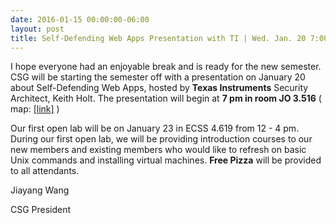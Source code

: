 ```yaml
---
date: 2016-01-15 00:00:00-06:00
layout: post
title: Self-Defending Web Apps Presentation with TI | Wed. Jan. 20 7:00pm | JO 3.516
---
```


I hope everyone had an enjoyable break and is ready for the new semester.
CSG will be starting the semester off with a presentation on January 20 about Self-Defending Web Apps, hosted by **Texas Instruments** Security Architect, Keith Holt. The presentation will begin at **7 pm in room JO 3.516** ( map: [\[link\]](http://www.utdallas.edu/locator/JO_3.516) )

Our first open lab will be on January 23 in ECSS 4.619 from 12 - 4 pm. During our first open lab, we will be providing introduction courses to our new members and existing members who would like to refresh on basic Unix commands and installing virtual machines. **Free Pizza** will be provided to all attendants.

Jiayang Wang

CSG President
